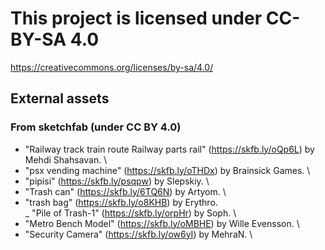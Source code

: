 # This project is licensed under CC-BY-SA 4.0

https://creativecommons.org/licenses/by-sa/4.0/

## External assets

### From sketchfab (under CC BY 4.0)

- "Railway track train route Railway parts rail" (https://skfb.ly/oQp6L) by Mehdi Shahsavan. \
- "psx vending machine" (https://skfb.ly/oTHDx) by Brainsick Games. \
- "pipisi" (https://skfb.ly/psqpw) by Slepskiy. \
- "Trash can" (https://skfb.ly/6TQ6N) by Artyom. \
- "trash bag" (https://skfb.ly/o8KHB) by Erythro. \
_ "Pile of Trash-1" (https://skfb.ly/orpHr) by Soph. \
- "Metro Bench Model" (https://skfb.ly/oMBHE) by Wille Evensson. \
- "Security Camera" (https://skfb.ly/ow6yI) by MehraN. \
